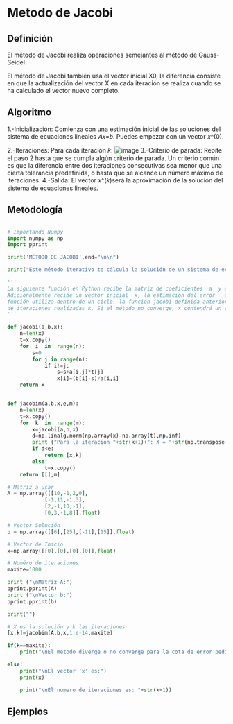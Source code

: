 # Metodo de Jacobi
## Definición

El método de Jacobi realiza operaciones semejantes al método de Gauss-Seidel.

El método de Jacobi también usa el vector inicial X0, la diferencia consiste en que la actualización del vector X en cada iteración se realiza cuando se ha calculado el vector nuevo completo.

## Algoritmo

1.-Inicialización: Comienza con una estimación inicial de las soluciones del sistema de ecuaciones lineales 
𝐴𝑥=𝑏. Puedes empezar con un vector 𝑥^(0).

2.-Iteraciones: Para cada iteración 𝑘:
![image](https://github.com/Mexta46/Metodos_Numericos/assets/160789479/d332020b-6db0-44c6-882b-f05d4bfa6006)
3.-Criterio de parada: Repite el paso 2 hasta que se cumpla algún criterio de parada. Un criterio común es que la diferencia entre dos iteraciones consecutivas sea menor que una cierta tolerancia predefinida, o hasta que se alcance un número máximo de iteraciones.
4.-Salida: El vector 𝑥^(𝑘)será la aproximación de la solución del sistema de ecuaciones lineales.



## Metodología

```python

# Importando Numpy
import numpy as np
import pprint

print('MÉTODO DE JACOBI',end="\n\n")

print("Este método iterativo te cálcula la solución de un sistema de ecuaciones tomando un vector inicial.")

'''
La siguiente función en Python recibe la matriz de coeficientes  a  y el vector de constantes b  de un sistema lineal.
Adicionalmente recibe un vector inicial  x, la estimación del error   e y el máximo de iteraciones permitidas m. Esta 
función utiliza dentro de un ciclo, la función jacobi definida anteriormente. Entrega el vector x calculado y el número 
de iteraciones realizadas k. Si el método no converge, x contendrá un vector nulo.
'''

def jacobi(a,b,x): 
	n=len(x) 
	t=x.copy()
	for  i  in  range(n): 
		s=0
		for j in range(n): 
			if i!=j:
				s=s+a[i,j]*t[j]
				x[i]=(b[i]-s)/a[i,i]
	return x


def jacobim(a,b,x,e,m): 
	n=len(x)  
	t=x.copy()
	for  k  in  range(m): 
		x=jacobi(a,b,x)
		d=np.linalg.norm(np.array(x)-np.array(t),np.inf)
		print ("Para la iteración "+str(k+1)+": X = "+str(np.transpose(x.round(7)))+"\tError: "+str(abs(d)))
		if d<e:
			return [x,k] 
		else:
			t=x.copy() 
	return [[],m]

# Matriz a usar
A = np.array([[10,-1,2,0],
			[-1,11,-1,3],
			[2,-1,10,-1],
			[0,3,-1,8]],float)

# Vector Solución
b = np.array([[6],[25],[-11],[15]],float)

# Vector de Inicio
x=np.array([[0],[0],[0],[0]],float)

# Numéro de iteraciones
maxite=1000

print ("\nMatriz A:")
pprint.pprint(A)
print ("\nVector b:")
pprint.pprint(b)

print("")

# X es la solución y k las iteraciones
[x,k]=jacobim(A,b,x,1.e-14,maxite)

if(k==maxite):
	print("\nEl método diverge o no converge para la cota de error pedido")

else: 
	print("\nEl vector 'x' es:")
	print(x)

	print("\nEl numero de iteraciones es: "+str(k+1))
  ```


## Ejemplos
